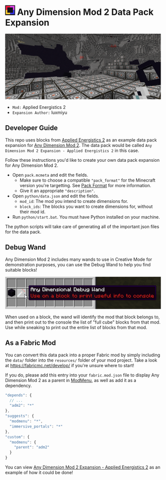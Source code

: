 # ![](pack.png) Any Dimension Mod 2 Data Pack Expansion

![Preview Screenshot](images/preview.jpg)

- `Mod:` Applied Energistics 2
- `Expansion Author:` luxmiyu

## Developer Guide

This repo uses blocks from [Applied Energistics 2](https://github.com/AppliedEnergistics/Applied-Energistics-2)
as an example data pack expansion for [Any Dimension Mod 2](https://github.com/luxmiyu/adm2).
The data pack would be called `Any Dimension Mod 2 Expansion - Applied Energistics 2` in this case.

Follow these instructions you'd like to create your own data pack expansion for Any Dimension Mod 2.

- Open `pack.mcmeta` and edit the fields.
  - Make sure to choose a compatible `"pack_format"` for the Minecraft version you're targetting.
    See [Pack Format](https://minecraft.wiki/w/Pack_format) for more information.
  - Give it an appropriate `"description"`.
- Open `python/data.json` and edit the fields.
  -  `mod_id`: The mod you intend to create dimensions for.
  -  `block_ids`: The blocks you want to create dimensions for, without their mod id.
- Run `python/start.bat`. You must have Python installed on your machine.

The python scripts will take care of generating all of the important json files for the data pack.

## Debug Wand

Any Dimension Mod 2 includes many wands to use in Creative Mode for demonstration purposes,
you can use the Debug Wand to help you find suitable blocks!

![Any Dimensional Debug Wand](images/debug_wand.png)

When used on a block, the wand will identify the mod that block belongs to, and then print out
to the console the list of "full cube" blocks from that mod. Use while sneaking to print out
the entire list of blocks from that mod.

## As a Fabric Mod

You can convert this data pack into a proper Fabric mod by simply including the `data/` folder into
the `resources/` folder of your mod project. Take a look at https://fabricmc.net/develop/
if you're unsure where to start!

If you do, please add this entry into your `fabric.mod.json` file to display Any Dimension Mod 2 as
a parent in [ModMenu](https://github.com/TerraformersMC/ModMenu), as well as add it as a dependency.

```js
"depends": {
  // ...
  "adm2": "*"
},
"suggests": {
  "modmenu": "*",
  "immersive_portals": "*"
},
"custom": {
  "modmenu": {
    "parent": "adm2"
  }
}
```

You can view [Any Dimension Mod 2 Expansion - Applied Energistics 2](https://github.com/luxmiyu/adm2-ae2)
as an example of how it could be done!
